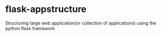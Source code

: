 # flask-appstructure
Structuring large web application(or collection of applications) using the python flask framework
